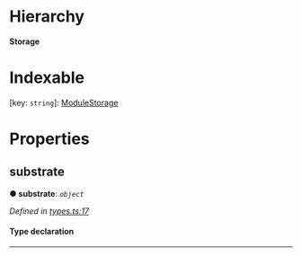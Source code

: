 

# Hierarchy

**Storage**

# Indexable

\[key: `string`\]:&nbsp;[ModuleStorage](_types_.modulestorage.md)
# Properties

<a id="substrate"></a>

##  substrate

**● substrate**: *`object`*

*Defined in [types.ts:17](https://github.com/polkadot-js/api/blob/e5952e4/packages/type-storage/src/types.ts#L17)*

#### Type declaration

___

